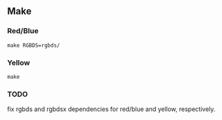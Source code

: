 ## Make

### Red/Blue
```
make RGBDS=rgbds/
```

### Yellow
```
make
```

### TODO
fix rgbds and rgbdsx dependencies for red/blue and yellow, respectively.
